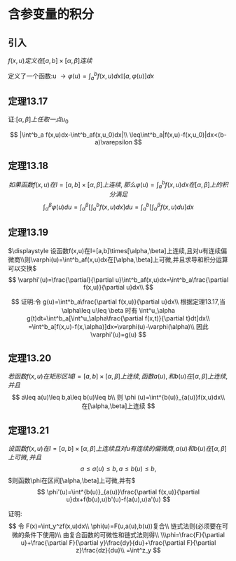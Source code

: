 # 含参变量的积分
## 引入
$f(x,u)定义在[a,b]\times[\alpha,\beta]连续$

定义了一个函数:u $\displaystyle\rightarrow\varphi (u)=\int^b_af(x,u)dx\mathbb I[a,\varphi(u)]dx$
## 定理13.17
证:$[\alpha,\beta]上任取一点u_0$

$$
|\int^b_a f(x,u)dx-\int^b_af(x,u_0)dx|\\
\leq\int^b_a|f(x,u)-f(x,u_0)|dx<(b-a)\varepsilon
$$

## 定理13.18
$$如果函数f(x,u)在I=[a,b]\times [\alpha,\beta]上连续,那么\varphi(u)=\int^b_af(x,u)dx在[\alpha,\beta]上的积分满足$$
$$
\int^\beta_\alpha \varphi (u)du=\int^\beta_\alpha[\int^b_af(x,u)dx]du=\int^b_a[\int^\beta_\alpha f(x,u)du]dx
$$



## 定理13.19
$\displaystyle 设函数f(x,u)在I=[a,b]\times[\alpha,\beta]上连续,且对u有连续偏微商\\则\varphi(u)=\int^b_af(x,u)dx在[\alpha,\beta]上可微,并且求导和积分运算可以交换$
$$
\varphi'(u)=\frac{\partial}{\partial u}\int^b_af(x,u)dx=\int^b_a\frac{\partial f(x,u)}{\partial u}dx\\
$$

$$
证明:令 
g(u)=\int^b_a\frac{\partial f(x,u)}{\partial u}dx\\
根据定理13.17,当\alpha\leq u\leq \beta 时有
\int^u_\alpha g(t)dt=\int^b_a[\int^u_\alpha\frac{\partial f(x,t)}{\partial t}dt]dx\\
=\int^b_a[f(x,u)-f(x,\alpha)]dx=\varphi(u)-\varphi(\alpha)\\
因此\varphi'(u)=g(u)
$$

## 定理13.20 
$若函数f(x,u)在矩形区域I=[a,b]\times[\alpha,\beta]上连续,函数a(u),和b(u)在[\alpha,\beta]上连续,并且$
$$
a\leq a(u)\leq b,a\leq b(u)\leq b\\
则
\phi (u)=\int^{b(u)}_{a(u)}f(x,u)dx\\
在[\alpha,\beta]上连续
$$

## 定理13.21
$设函数f(x,u)在I=[a,b]\times[\alpha,\beta]上连续且对u有连续的偏微商,a(u)和b(u)在[\alpha,\beta]上可微,并且$
$$
a\leq a(u)\leq b,a\leq b(u)\leq b,
$$
$则函数\phi在区间[\alpha,\beta]上可微,并有$
$$
\phi'(u)=\int^{b(u)}_{a(u)}\frac{\partial f(x,u)}{\partial u}dx+f(b(u),u)b'(u)-f(a(u),u)a'(u)
$$

证明:
$$
令 F(x)=\int_y^zf(x,u)dx\\
\phi(u)=F(u,a(u),b(u))复合\\
链式法则(必须要在可微的条件下使用)\\
由复合函数的可微性和链式法则得\\
\\\phi=\frac{F}{\partial u}+\frac{\partial F}{\partial y}\frac{dy}{du}+\frac{\partial F}{\partial z}\frac{dz}{du}\\
=\int^z_y
$$
